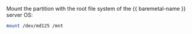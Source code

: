Mount the partition with the root file system of the {{ baremetal-name }} server OS:

```bash
mount /dev/md125 /mnt
```